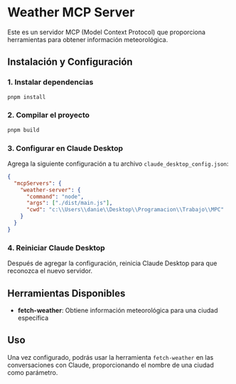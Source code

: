 # Weather MCP Server

Este es un servidor MCP (Model Context Protocol) que proporciona herramientas para obtener información meteorológica.

## Instalación y Configuración

### 1. Instalar dependencias
```bash
pnpm install
```

### 2. Compilar el proyecto
```bash
pnpm build
```

### 3. Configurar en Claude Desktop

Agrega la siguiente configuración a tu archivo `claude_desktop_config.json`:

```json
{
  "mcpServers": {
    "weather-server": {
      "command": "node",
      "args": ["./dist/main.js"],
      "cwd": "c:\\Users\\danie\\Desktop\\Programacion\\Trabajo\\MPC"
    }
  }
}
```

### 4. Reiniciar Claude Desktop

Después de agregar la configuración, reinicia Claude Desktop para que reconozca el nuevo servidor.

## Herramientas Disponibles

- **fetch-weather**: Obtiene información meteorológica para una ciudad específica

## Uso

Una vez configurado, podrás usar la herramienta `fetch-weather` en las conversaciones con Claude, proporcionando el nombre de una ciudad como parámetro.
